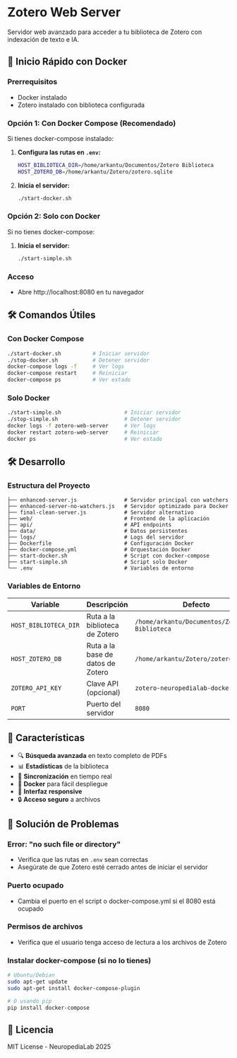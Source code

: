 # Zotero Web Server

Servidor web avanzado para acceder a tu biblioteca de Zotero con indexación de texto e IA.

## 🚀 Inicio Rápido con Docker

### Prerrequisitos
- Docker instalado
- Zotero instalado con biblioteca configurada

### Opción 1: Con Docker Compose (Recomendado)

Si tienes docker-compose instalado:

1. **Configura las rutas en `.env`:**
   ```bash
   HOST_BIBLIOTECA_DIR=/home/arkantu/Documentos/Zotero Biblioteca
   HOST_ZOTERO_DB=/home/arkantu/Zotero/zotero.sqlite
   ```

2. **Inicia el servidor:**
   ```bash
   ./start-docker.sh
   ```

### Opción 2: Solo con Docker

Si no tienes docker-compose:

1. **Inicia el servidor:**
   ```bash
   ./start-simple.sh
   ```

### Acceso
- Abre http://localhost:8080 en tu navegador

## 🛠️ Comandos Útiles

### Con Docker Compose
```bash
./start-docker.sh          # Iniciar servidor
./stop-docker.sh           # Detener servidor
docker-compose logs -f     # Ver logs
docker-compose restart     # Reiniciar
docker-compose ps          # Ver estado
```

### Solo Docker
```bash
./start-simple.sh                    # Iniciar servidor
./stop-simple.sh                     # Detener servidor
docker logs -f zotero-web-server     # Ver logs
docker restart zotero-web-server     # Reiniciar
docker ps                            # Ver estado
```

## 🛠️ Desarrollo

### Estructura del Proyecto
```
├── enhanced-server.js               # Servidor principal con watchers
├── enhanced-server-no-watchers.js   # Servidor optimizado para Docker
├── final-clean-server.js            # Servidor alternativo
├── web/                             # Frontend de la aplicación
├── api/                             # API endpoints
├── data/                            # Datos persistentes
├── logs/                            # Logs del servidor
├── Dockerfile                       # Configuración Docker
├── docker-compose.yml               # Orquestación Docker
├── start-docker.sh                  # Script con docker-compose
├── start-simple.sh                  # Script solo Docker
└── .env                             # Variables de entorno
```

### Variables de Entorno

| Variable | Descripción | Defecto |
|----------|-------------|---------|
| `HOST_BIBLIOTECA_DIR` | Ruta a la biblioteca de Zotero | `/home/arkantu/Documentos/Zotero Biblioteca` |
| `HOST_ZOTERO_DB` | Ruta a la base de datos de Zotero | `/home/arkantu/Zotero/zotero.sqlite` |
| `ZOTERO_API_KEY` | Clave API (opcional) | `zotero-neuropedialab-docker-2024` |
| `PORT` | Puerto del servidor | `8080` |

## 📝 Características

- 🔍 **Búsqueda avanzada** en texto completo de PDFs
- 📊 **Estadísticas** de la biblioteca
- 🔄 **Sincronización** en tiempo real
- 🐳 **Docker** para fácil despliegue
- 📱 **Interfaz responsive**
- 🔒 **Acceso seguro** a archivos

## 🔧 Solución de Problemas

### Error: "no such file or directory"
- Verifica que las rutas en `.env` sean correctas
- Asegúrate de que Zotero esté cerrado antes de iniciar el servidor

### Puerto ocupado
- Cambia el puerto en el script o docker-compose.yml si el 8080 está ocupado

### Permisos de archivos
- Verifica que el usuario tenga acceso de lectura a los archivos de Zotero

### Instalar docker-compose (si no lo tienes)
```bash
# Ubuntu/Debian
sudo apt-get update
sudo apt-get install docker-compose-plugin

# O usando pip
pip install docker-compose
```

## 📄 Licencia

MIT License - NeuropediaLab 2025